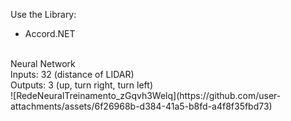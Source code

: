 Use the Library:
* Accord.NET  
<br>
Neural Network
<br>
Inputs: 32 (distance of LIDAR)
<br>
Outputs: 3 (up, turn right, turn left)
<br>
![RedeNeuralTreinamento_zGqvh3Welq](https://github.com/user-attachments/assets/6f26968b-d384-41a5-b8fd-a4f8f35fbd73)
